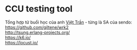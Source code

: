# CCU testing tool
Tổng hợp từ buổi học của anh [Việt Trần](https://www.facebook.com/viettranx) - từng là SA của sendo:
https://github.com/giltene/wrk2  
http://tsung.erlang-projects.org/  
https://k6.io/  
https://locust.io/  